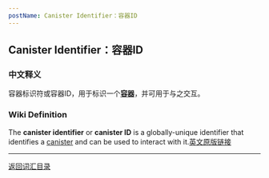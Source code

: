 ```yaml
---
postName: Canister Identifier：容器ID
---
```

## Canister Identifier：容器ID
### 中文释义
容器标识符或容器ID，用于标识一个[**容器**](canisters)，并可用于与之交互。
### Wiki Definition
The **canister identifier** or **canister ID** is a globally-unique identifier that identifies a [canister](canisters) and can be used to interact with it.[英文原版链接](https://wiki.internetcomputer.org/wiki/Glossary#canister_identifier)

---
[返回词汇目录](../glossary)
